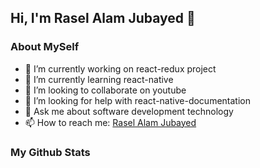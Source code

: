 
## Hi, I'm Rasel Alam Jubayed 👋

### About MySelf
- 🔭 I’m currently working on react-redux project
- 🌱 I’m currently learning react-native
- 👯 I’m looking to collaborate on youtube
- 🤔 I’m looking for help with react-native-documentation
- 💬 Ask me about software development technology
- 📫 How to reach me: <a href="" target="_blank">Rasel Alam Jubayed</a>

### My Github Stats
<img src="https://github-readme-stats.vercel.app/api?username=raselalamra&&show_icons=true&title_color=ffffff&icon_color=bb2acf&text_color=daf7dc&bg_color=151515" alt="" />
